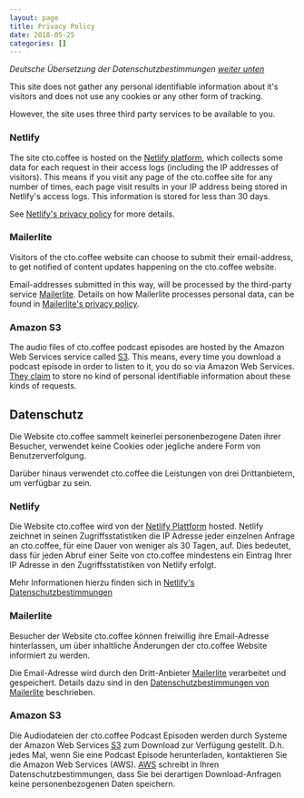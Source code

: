 ```yaml
---
layout: page
title: Privacy Policy
date: 2018-05-25
categories: []
---
```


_Deutsche Übersetzung der Datenschutzbestimmungen [weiter unten](#german)_

This site does not gather any personal identifiable information about it's visitors and does not use any cookies or any
other form of tracking.

However, the site uses three third party services to be available to you.

### Netlify

The site cto.coffee is hosted on the [Netlify platform][netlify], which collects some data for each request in their
access logs (including the IP addresses of visitors). This means if you visit any page of the cto.coffee site for any
number of times, each page visit results in your IP address being stored in Netlify's access logs. This information is
stored for less than 30 days.

See [Netlify's privacy policy][netlify-gdpr] for more details.


### Mailerlite

Visitors of the cto.coffee website can choose to submit their email-address, to get notified of content updates
happening on the cto.coffee website.

Email-addresses submitted in this way, will be processed by the third-party service [Mailerlite][mailerlite]. Details
on how Mailerlite processes personal data, can be found in [Mailerlite's privacy policy][mailerlite-gdpr].


### Amazon S3

The audio files of cto.coffee podcast episodes are hosted by the Amazon Web Services service called [S3][aws-s3]. This
means, every time you download a podcast episode in order to listen to it, you do so via Amazon Web Services. [They
claim][aws-privacy] to store no kind of personal identifiable information about these kinds of requests.


<a name="german"></a>

## Datenschutz

Die Website cto.coffee sammelt keinerlei personenbezogene Daten ihrer Besucher, verwendet keine Cookies oder jegliche
andere Form von Benutzerverfolgung.

Darüber hinaus verwendet cto.coffee die Leistungen von drei Drittanbietern, um verfügbar zu sein.

### Netlify

Die Website cto.coffee wird von der [Netlify Plattform][netlify] hosted. Netlify zeichnet in seinen Zugriffsstatistiken
die IP Adresse jeder einzelnen Anfrage an cto.coffee, für eine Dauer von weniger als 30 Tagen, auf. Dies bedeutet, dass
für jeden Abruf einer Seite von cto.coffee mindestens ein Eintrag Ihrer IP Adresse in den Zugriffsstatistiken von
Netlify erfolgt.

Mehr Informationen hierzu finden sich in [Netlify's Datenschutzbestimmungen][netlify-gdpr]


### Mailerlite

Besucher der Website cto.coffee können freiwillig ihre Email-Adresse hinterlassen, um über inhaltliche Änderungen der
cto.coffee Website informiert zu werden.

Die Email-Adresse wird durch den Dritt-Anbieter [Mailerlite][mailerlite] verarbeitet und gespeichert. Details dazu sind
in den [Datenschutzbestimmungen von Mailerlite][mailerlite-gdpr] beschrieben.


### Amazon S3

Die Audiodateien der cto.coffee Podcast Episoden werden durch Systeme der Amazon Web Services [S3][aws-s3] zum Download
zur Verfügung gestellt. D.h. jedes Mal, wenn Sie eine Podcast Episode herunterladen, kontaktieren Sie die Amazon Web
Services (AWS). [AWS][aws-privacy] schreibt in Ihren Datenschutzbestimmungen, dass Sie bei derartigen Download-Anfragen
keine personenbezogenen Daten speichern.


[netlify]: https://www.netlify.com/
[netlify-gdpr]: https://www.netlify.com/gdpr/
[formspree]: http://formspree.io/
[formspree-privacy]: http://docs.formspree.io/files/privacy.pdf
[mailerlite]: https://www.mailerlite.com/
[mailerlite-gdpr]: https://www.mailerlite.com/gdpr-compliance
[aws-s3]: https://aws.amazon.com/de/s3/
[aws-privacy]: https://aws.amazon.com/de/compliance/data-privacy-faq/
